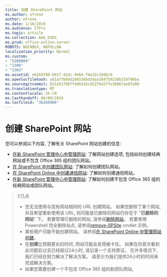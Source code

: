 ```yaml
---
title: 创建 SharePoint 网站
ms.author: efrene
author: efrene
ms.date: 1/16/2019
ms.audience: ITPro
ms.topic: article
ms.collection: Adm_O365
ms.prod: office-online-server
ROBOTS: NOINDEX, NOFOLLOW
localization_priority: Normal
ms.custom:
- "5200004"
- "1386"
- "2303"
ms.assetid: e62b9f80-b017-42dc-9464-f4e32c19d6c9
ms.openlocfilehash: ad1a77b69d2d453dbd3daa304759238b329f96ba
ms.sourcegitcommit: 631e527967f4d641bc9227642ffe38967ae87a00
ms.translationtype: MT
ms.contentlocale: zh-CN
ms.lasthandoff: 08/09/2019
ms.locfileid: "36269906"
---
```

# <a name="create-a-sharepoint-site"></a>创建 SharePoint 网站

您可以参阅以下内容, 了解有关 SharePoint 网站创建的信息:
- [在新 SharePoint 管理中心中管理网站](https://docs.microsoft.com/sharepoint/manage-site-creation): 了解网站创建选项, 包括如何创建经典网站或不包含 Office 365 组的团队网站。
- [在 SharePoint 中创建团队网站](https://support.office.com/article/create-a-team-site-in-sharepoint-ef10c1e7-15f3-42a3-98aa-b5972711777d?ui=en-US&amp;rs=en-US&amp;ad=US): 了解如何创建团队网站。
- [在 SharePoint Online 中创建通信网站](https://support.office.com/article/7fb44b20-a72f-4d2c-9173-fc8f59ba50eb): 了解如何创建通信网站。
- [在新 SharePoint 管理中心中管理网站](https://docs.microsoft.com/sharepoint/manage-sites-in-new-admin-center#create-a-site): 了解如何创建不包含 Office 365 组的经典网站或团队网站。


  
> [!几点
> - 您无法使用与现有网站相同的 URL 创建网站。 如果您删除了某个网站, 并且希望重新使用该 URL, 则可能是已删除的网站仍存在于 "**已删除的网站**" 下。 若要管理已删除的网站, 请参阅[删除网站](https://docs.microsoft.com/sharepoint/manage-sites-in-new-admin-center#delete-a-site)。 若要使用 Powershell 完全删除站点, 请参阅[remove-SPSite](https://docs.microsoft.com/sharepoint/manage-sites-in-new-admin-center#delete-a-site) cmdlet 示例。
> - 某些用户可能不能创建网站。 请参阅[在 SharePoint Online 中管理网站创建](https://docs.microsoft.com/sharepoint/manage-site-creation)。
> - 在**创建**比预期更长的时间, 网站可能会变得被卡住。 如果在你首次看到此问题后过去已经超过24小时, 请记录一个支持票证。 在许多情况下, 我们已经在努力解决了解决方案。 请至少为我们提供24小时的时间来完成解决方案。
> - 如果您需要创建一个不包含 Office 365 组的新团队网站, 



